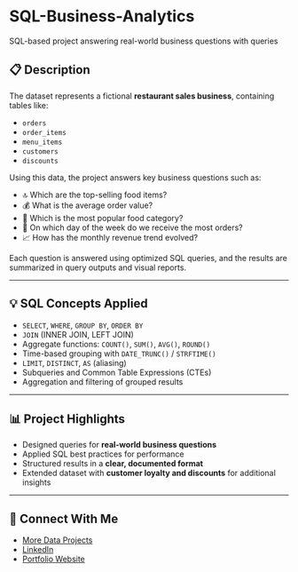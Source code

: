 # SQL-Business-Analytics
SQL-based project answering real-world business questions with queries
## 📋 Description

The dataset represents a fictional **restaurant sales business**, containing tables like:

- `orders`
- `order_items`
- `menu_items`
- `customers`
- `discounts`

Using this data, the project answers key business questions such as:

- 🔝 Which are the top-selling food items?
- 💰 What is the average order value?
- 🍔 Which is the most popular food category?
- 📅 On which day of the week do we receive the most orders?
- 📈 How has the monthly revenue trend evolved?

Each question is answered using optimized SQL queries, and the results are summarized in query outputs and visual reports.

---

## 💡 SQL Concepts Applied

- `SELECT`, `WHERE`, `GROUP BY`, `ORDER BY`
- `JOIN` (INNER JOIN, LEFT JOIN)
- Aggregate functions: `COUNT()`, `SUM()`, `AVG()`, `ROUND()`
- Time-based grouping with `DATE_TRUNC()` / `STRFTIME()`
- `LIMIT`, `DISTINCT`, `AS` (aliasing)
- Subqueries and Common Table Expressions (CTEs)
- Aggregation and filtering of grouped results

---

## 📊 Project Highlights

- Designed queries for **real-world business questions**
- Applied SQL best practices for performance
- Structured results in a **clear, documented format**
- Extended dataset with **customer loyalty and discounts** for additional insights

---

## 📧 Connect With Me

- [More Data Projects](https://github.com/Raviprakash6117?tab=repositories)  
- [LinkedIn](https://www.linkedin.com/in/ravi-prakash/)  
- [Portfolio Website](https://myportfolioraviprakash.netlify.app/)  
